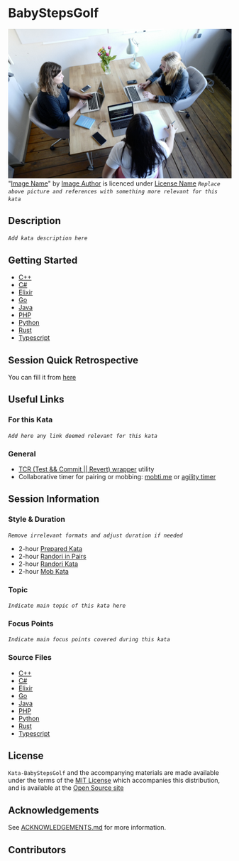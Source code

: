 # BabyStepsGolf

![Kata Image](images/Team.jpg) <br>
"[Image Name](https://xxx)" by [Image Author](https://xxx/) is licenced under [License Name](https://xxx)
_`Replace above picture and references with something more relevant for this kata`_

## Description

_`Add kata description here`_

## Getting Started

- [C++](cpp/GETTING_STARTED.md)
- [C#](csharp/GETTING_STARTED.md)
- [Elixir](elixir/GETTING_STARTED.md)
- [Go](go/GETTING_STARTED.md)
- [Java](java/GETTING_STARTED.md)
- [PHP](php/GETTING_STARTED.md)
- [Python](python/GETTING_STARTED.md)
- [Rust](rust/GETTING_STARTED.md)
- [Typescript](typescript/GETTING_STARTED.md)

## Session Quick Retrospective

You can fill it from [here](QuickRetrospective.md)

## Useful Links

### For this Kata

_`Add here any link deemed relevant for this kata`_

### General

- [TCR (Test && Commit || Revert) wrapper](tcr/TCR.md) utility
- Collaborative timer for pairing or mobbing:
  [mobti.me](https://mobti.me/)
  or [agility timer](https://agility.jahed.dev/)

## Session Information

### Style & Duration

_`Remove irrelevant formats and adjust duration if needed`_

- 2-hour [Prepared Kata](doc/PreparedKata.md)
- 2-hour [Randori in Pairs](doc/RandoriInPairs.md)
- 2-hour [Randori Kata](doc/RandoriKata.md)
- 2-hour [Mob Kata](doc/MobProgramming.md)

### Topic

_`Indicate main topic of this kata here`_

### Focus Points

_`Indicate main focus points covered during this kata`_

### Source Files

- [C++](cpp)
- [C#](csharp)
- [Elixir](elixir)
- [Go](go)
- [Java](java)
- [PHP](php)
- [Python](python)
- [Rust](rust)
- [Typescript](typescript)

## License

`Kata-BabyStepsGolf` and the accompanying materials are made available
under the terms of the [MIT License](LICENSE.md) which accompanies this
distribution, and is available at the [Open Source site](https://opensource.org/licenses/MIT)

## Acknowledgements

See [ACKNOWLEDGEMENTS.md](ACKNOWLEDGEMENTS.md) for more information.

## Contributors

